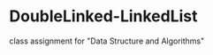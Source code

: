 DoubleLinked-LinkedList
=======================

class assignment for "Data Structure and Algorithms"
